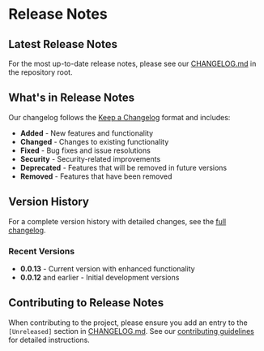 # Release Notes

## Latest Release Notes

For the most up-to-date release notes, please see our [CHANGELOG.md](https://github.com/blackwhitehere/acme-portal-sdk/blob/main/CHANGELOG.md) in the repository root.

## What's in Release Notes

Our changelog follows the [Keep a Changelog](https://keepachangelog.com/) format and includes:

- **Added** - New features and functionality
- **Changed** - Changes to existing functionality
- **Fixed** - Bug fixes and issue resolutions
- **Security** - Security-related improvements
- **Deprecated** - Features that will be removed in future versions
- **Removed** - Features that have been removed

## Version History

For a complete version history with detailed changes, see the [full changelog](https://github.com/blackwhitehere/acme-portal-sdk/blob/main/CHANGELOG.md).

### Recent Versions

- **0.0.13** - Current version with enhanced functionality
- **0.0.12** and earlier - Initial development versions

## Contributing to Release Notes

When contributing to the project, please ensure you add an entry to the `[Unreleased]` section in [CHANGELOG.md](https://github.com/blackwhitehere/acme-portal-sdk/blob/main/CHANGELOG.md). See our [contributing guidelines](../developer/contributing.md#release-notes-process) for detailed instructions.